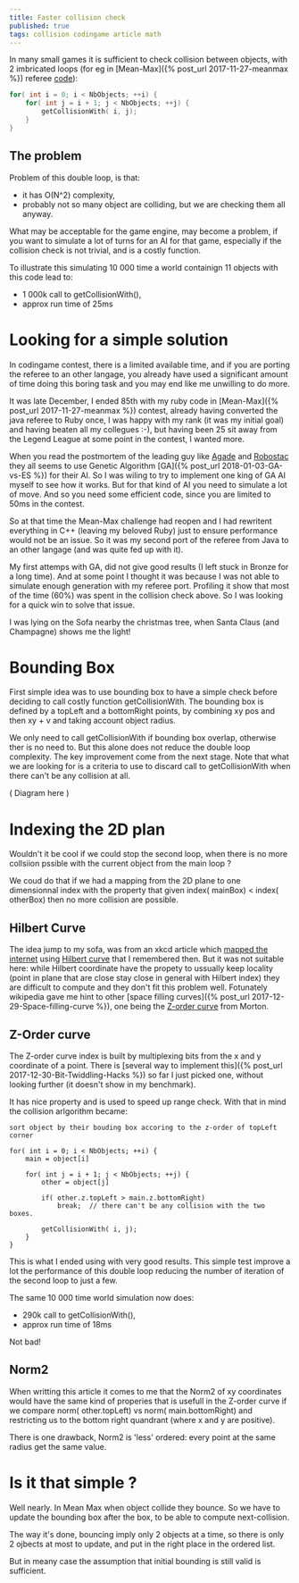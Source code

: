 ```yaml
---
title: Faster collision check
published: true
tags: collision codingame article math
---
```

In many small games it is sufficient to check collision between objects,
with 2 imbricated loops (for eg in [Mean-Max]({% post_url 2017-11-27-meanmax %}) referee [code](https://github.com/CodinGame/MeanMax/blob/ca1a77b5bffd3a0ea73e774ab8937d1c9984e2e5/Referee.java#L1273)):
```cpp
for( int i = 0; i < NbObjects; ++i) {
    for( int j = i + 1; j < NbObjects; ++j) {
        getCollisionWith( i, j);
    }
}
```
## The problem
Problem of this double loop, is that:
- it has O(N^2) complexity,
- probably not so many object are colliding, but we are checking them all anyway.

What may be acceptable for the game engine, may become a problem, if you want
to simulate a lot of turns for an AI for that game, especially if the collision check is not trivial, and is a costly function.

To illustrate this simulating 10 000 time a world containign 11 objects with this code lead to:
- 1 000k call to getCollisionWith(),
- approx run time of 25ms

# Looking for a simple solution

In codingame contest, there is a limited available time, and if you are porting the referee to an other langage, you already have used a significant amount of time doing this boring task and you may end like me unwilling to do more. 

It was late December, I ended 85th with my ruby code in [Mean-Max]({% post_url 2017-11-27-meanmax %}) contest, already having converted the java referee to Ruby once, I was happy with my rank (it was my initial goal) and having beaten all my collegues :-), but having been 25 sit away from the Legend League at some point in the contest, I wanted more.

When you read the postmortem of the leading guy like [Agade](https://www.codingame.com/forum/t/mean-max-cc01-feedback-strategies/5030/9) and [Robostac](https://github.com/robostac/cg-meanmax-postmortem/blob/master/readme.md) they all seems to use Genetic Algorithm [GA]({% post_url 2018-01-03-GA-vs-ES %}) for their AI. So I was wiling to try to implement one king of GA AI myself to see how it works. But for that kind of AI you need to simulate a lot of move. And so you need some efficient code, since you are limited to 50ms in the contest. 

So at that time the Mean-Max challenge had reopen and I had rewritent everything in C++ (leaving my beloved Ruby) just to ensure performance would not be an issue. So it was my second port of the referee from Java to an other langage (and was quite fed up with it). 

My first attemps with GA, did not give good results (I left stuck in Bronze for a long time). And at some point I thought it was because I was not able to simulate enough generation with my referee port. Profiling it show that most of the time (60%) was spent in the collision check above. So I was looking for a quick win to solve that issue.

I was lying on the Sofa nearby the christmas tree, when Santa Claus (and Champagne) shows me the light!

# Bounding Box

First simple idea was to use bounding box to have a simple check before deciding to call costly function getCollisionWith. The bounding box is defined by a topLeft and a bottomRight points, by combining xy pos and then xy + v and taking account object radius.

We only need to call getCollisionWith if bounding box overlap, otherwise ther is no need to. But this alone does not reduce the double loop complexity. The key improvement come from the next stage. Note that what we are looking for is a criteria to use to discard call to getCollisionWith when there can't be any collision at all.

( Diagram here )

# Indexing the 2D plan

Wouldn't it be cool if we could stop the second loop, when there is no more collsiion pssible with the current object from the main loop ?

We coud do that if we had a mapping from the 2D plane to one dimensionnal index with the property that given index( mainBox) < index( otherBox) then no more collision are possible.

## Hilbert Curve 

The idea jump to my sofa, was from an xkcd article which [mapped the internet](https://www.xkcd.com/195/) using [Hilbert curve](https://en.wikipedia.org/wiki/Hilbert_curve) that I remembered then. But it was not suitable here: while Hilbert coordinate have the propety to ussually keep locality (point in plane that are close stay close in general with Hilbert index) they are difficult to compute and they don't fit this problem well. Fotunately wikipedia gave me hint to other [space filling curves]({% post_url 2017-12-29-Space-filling-curve %}), one being the [Z-order curve](https://en.wikipedia.org/wiki/Z-order_(curve)) from Morton.

## Z-Order curve

The Z-order curve index is built by multiplexing bits from the x and y coordinate of a point. There is [several way to implement this]({% post_url 2017-12-30-Bit-Twiddling-Hacks %}) so far I just picked one, without looking further (it doesn't show in my benchmark).

It has nice property and is used to speed up range check. 
With that in mind the collision arlgorithm became:

```
sort object by their bouding box accoring to the z-order of topLeft corner

for( int i = 0; i < NbObjects; ++i) {
    main = object[i]

    for( int j = i + 1; j < NbObjects; ++j) {
        other = object[j]

        if( other.z.topLeft > main.z.bottomRight)
            break;  // there can't be any collision with the two boxes.

        getCollisionWith( i, j);
    }
}

```

This is what I ended using with very good results. This simple test improve a lot the performance of this double loop reducing the number of iteration of the second loop to just a few.

The same 10 000 time world simulation now does:
- 290k call to getCollisionWith(),
- approx run time of 18ms

Not bad!

## Norm2

When writting this article it comes to me that the Norm2 of xy coordinates would have the same kind of properies that is usefull in the Z-order curve if we compare norm( other.topLeft) vs norm( main.bottomRight) and restricting us to the bottom right quandrant (where x and y are positive).

There is one drawback, Norm2 is 'less' ordered: every point at the same radius get the same value.


# Is it that simple ?

Well nearly. In Mean Max when object collide they bounce. So we have to update the bounding box after the box, to be able to compute next-collision.

The way it's done, bouncing imply only 2 objects at a time, so there is only 2 ojbects at most to update, and put in the right place in the ordered list.

But in meany case the assumption that initial bounding is still valid is sufficient.
